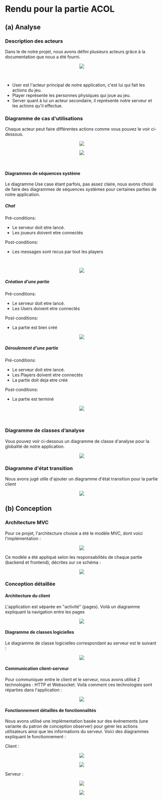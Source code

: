 # Rendu pour la partie ACOL

## (a) Analyse

### Description des acteurs

Dans le de notre projet, nous avons défini plusieurs acteurs grâce à la documentation que nous a été fourni.

<p align="center">
    <img src="documentation/global/out/acteurs.png">
</p>

<br>

- User est l'acteur principal de notre application, c'est lui qui fait les actions du jeu.
- Player représente les personnes physiques qui joue au jeu.
- Server quant à lui un acteur secondaire, il représente notre serveur et les actions qu'il effectue.

### Diagramme de cas d'utilisations

Chaque acteur peut faire différentes actions comme vous pouvez le voir ci-dessous.

<p align="center">
    <img src="documentation/global/client/../../client/out/use_case.png">
</p>

<p align="center">
    <img src="documentation/server/out/use_case.png">
</p>

<br>

#### Diagrammes de séquences système

Le diagramme Use case étant parfois, pas assez claire, nous avons choisi de faire des diagrammes de séquences systèmes pour certaines parties de notre application.

##### Chat

Pré-conditions:

- Le serveur doit etre lancé.
- Les joueurs doivent etre connectés

Post-conditions:

- Les messages sont recus par tout les players

<br>
<p align="center">
    <img src="documentation/global/client/../../global/out/sequence_analyse_message_chat.png">
</p>

##### Création d'une partie

Pré-conditions:

- Le serveur doit etre lancé.
- Les Users doivent etre connectés

Post-conditions:

- La partie est bien créé

<p align="center">
    <img src="documentation/global/client/../../global/out/sequence_analyse_creation_partie.png">
</p>

##### Déroulement d'une partie

Pré-conditions:

- Le serveur doit etre lancé.
- Les Players doivent etre connectés
- La partie doit deja etre créé

Post-conditions:

- La partie est terminé

<p align="center">
    <img src="documentation/global/client/../../global/out/sequence_analyse_deroulement_partie.png">
</p>

<br>

### Diagramme de classes d’analyse

Vous pouvez voir ci-dessous un diagramme de classe d'analyse pour la globalité de notre application.

<p align="center">
    <img src="documentation/server/out/classe_analyse_global.png">
</p>

### Diagramme d'état transition

Nous avons jugé utile d'ajouter un diagramme d'état transition pour la partie client

<p align="center">
    <img src="documentation/client/out/etats_transitions.png">
</p>

## (b) Conception

### Architecture MVC

Pour ce projet, l'architecture choisie a été le modèle MVC, dont voici l'implémentation :

<p align="center">
    <img src="documentation/global/out/mvc.png">
</p>

Ce modèle a été appliqué selon les responsabilités de chaque partie (backend et frontend), décrites sur ce schéma :

<p align="center">
    <img src="documentation/global/out/responsabilite.png">
</p>

### Conception détaillée

#### Architecture du client

L'application est séparée en "activité" (pages). Voilà un diagramme expliquant la navigation entre les pages

<p align="center">
    <img src="documentation/client/out/navigation.png">
</p>

#### Diagramme de classes logicielles

Le diagramme de classe logicielles correspondant au serveur est le suivant :

<p align="center">
    <img src="documentation/server/out/classe_models.png">
</p>

#### Communication client-serveur

Pour communiquer entre le client et le serveur, nous avons utilisé 2 technologies : HTTP et Websocket. Voilà comment ces technologies sont réparties dans l'application :

<p align="center">
    <img src="documentation/global/out/communication.png">
</p>

#### Fonctionnement détaillés de fonctionnalités

Nous avons utilisé une implémentation basée sur des évènements (une variante du patron de conception observer) pour gérer les actions utilisateurs ainsi que les informations du serveur. Voici des diagrammes expliquant le fonctionnement :

Client :
<p align="center">
    <img src="documentation/client/out/gestion_evenements.png">
</p>
<p align="center">
    <img src="documentation/client/out/gestion_evenements_sequence.png">
</p>
Serveur :
<p align="center">
    <img src="documentation/server/out/gestion_evenements.png">
</p>
<p align="center">
    <img src="documentation/server/out/gestion_evenements_sequence.png">
</p>


